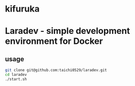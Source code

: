 # kifuruka


# Laradev - simple development environment for Docker

## usage

```bash
git clone git@github.com:taichi0529/laradev.git
cd laradev
./start.sh
```

